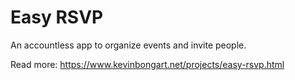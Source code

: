 # Easy RSVP

An accountless app to organize events and invite people.

Read more: https://www.kevinbongart.net/projects/easy-rsvp.html
